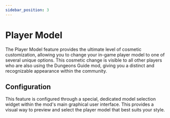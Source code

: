 ```yaml
---
sidebar_position: 3
---
```


# Player Model

The Player Model feature provides the ultimate level of cosmetic customization, allowing you to change your in-game player model to one of several unique options. This cosmetic change is visible to all other players who are also using the Dungeons Guide mod, giving you a distinct and recognizable appearance within the community.

## Configuration

This feature is configured through a special, dedicated model selection widget within the mod's main graphical user interface. This provides a visual way to preview and select the player model that best suits your style.